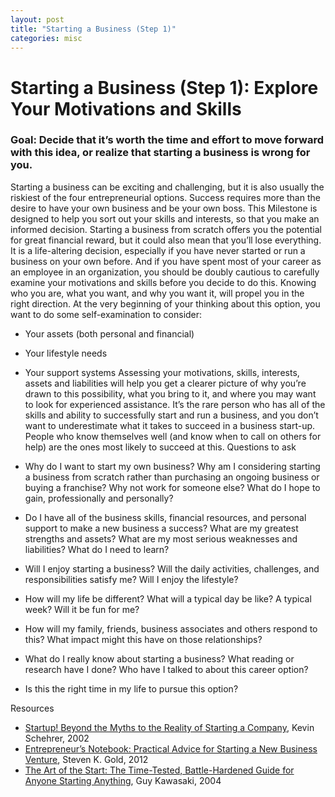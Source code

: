 ```yaml
---
layout: post
title: "Starting a Business (Step 1)"
categories: misc
---
```


# Starting a Business (Step 1): Explore Your Motivations and Skills
### Goal: Decide that it’s worth the time and effort to move forward with this idea, or realize that starting a business is wrong for you.

Starting a business can be exciting and challenging, but it is also usually the riskiest of the four entrepreneurial options. Success requires more than the desire to have your own business and be your own boss. This Milestone is designed to help you sort out your skills and interests, so that you make an informed decision.
Starting a business from scratch offers you the potential for great financial reward, but it could also mean that you’ll lose everything. It is a life-altering decision, especially if you have never started or run a business on your own before. And if you have spent most of your career as an employee in an organization, you should be doubly cautious to carefully examine your motivations and skills before you decide to do this.
Knowing who you are, what you want, and why you want it, will propel you in the right direction. At the very beginning of your thinking about this option, you want to do some self-examination to consider:
* Your assets (both personal and financial)
* Your lifestyle needs
* Your support systems
Assessing your motivations, skills, interests, assets and liabilities will help you get a clearer picture of why you’re drawn to this possibility, what you bring to it, and where you may want to look for experienced assistance.
It’s the rare person who has all of the skills and ability to successfully start and run a business, and you don’t want to underestimate what it takes to succeed in a business start-up. People who know themselves well (and know when to call on others for help) are the ones most likely to succeed at this.
Questions to ask

* Why do I want to start my own business? Why am I considering starting a business from scratch rather than purchasing an ongoing business or buying a franchise? Why not work for someone else? What do I hope to gain, professionally and personally?
* Do I have all of the business skills, financial resources, and personal support to make a new business a success? What are my greatest strengths and assets? What are my most serious weaknesses and liabilities? What do I need to learn?
* Will I enjoy starting a business? Will the daily activities, challenges, and responsibilities satisfy me? Will I enjoy the lifestyle?
* How will my life be different? What will a typical day be like? A typical week? Will it be fun for me?
* How will my family, friends, business associates and others respond to this? What impact might this have on those relationships?
* What do I really know about starting a business? What reading or research have I done? Who have I talked to about this career option?
* Is this the right time in my life to pursue this option?

Resources
* [Startup! Beyond the Myths to the Reality of Starting a Company](http://www.amazon.com/Startup-Beyond-Reality-Starting-Company/dp/0971771405/ref=sr_1_7?ie=UTF8&amp;s=books&amp;qid=1197917526&amp;sr=1-7), Kevin Schehrer, 2002
* [Entrepreneur’s Notebook: Practical Advice for Starting a New Business Venture](http://www.amazon.com/Entrepreneurs-Notebook-Practical-Starting-Business/dp/0976279045/ref=pd_bbs_sr_1?ie=UTF8&amp;s=books&amp;qid=1197990317&amp;sr=8-1), Steven K. Gold, 2012
* [The Art of the Start: The Time-Tested, Battle-Hardened Guide for Anyone Starting Anything](http://www.amazon.com/Art-Start-Time-Tested-Battle-Hardened-Starting/dp/1591840562/ref=sr_1_1?ie=UTF8&amp;s=books&amp;qid=1197917927&amp;sr=1-1), Guy Kawasaki, 2004

